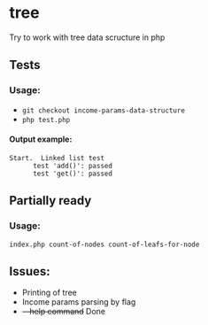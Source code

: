 # tree
Try to work with tree data scructure in php

## Tests
### Usage:
* `git checkout income-params-data-structure`
* `php test.php`

#### Output example:
```
Start.  Linked list test
      test 'add()': passed
      test 'get()': passed
```

## Partially ready
### Usage:
`index.php count-of-nodes count-of-leafs-for-node`

## Issues:
* Printing of tree 
* Income params parsing by flag
* ~~--help command~~ Done
